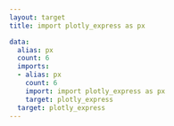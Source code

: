 ```yaml
---
layout: target
title: import plotly_express as px

data:
  alias: px
  count: 6
  imports:
  - alias: px
    count: 6
    import: import plotly_express as px
    target: plotly_express
  target: plotly_express
---
```

